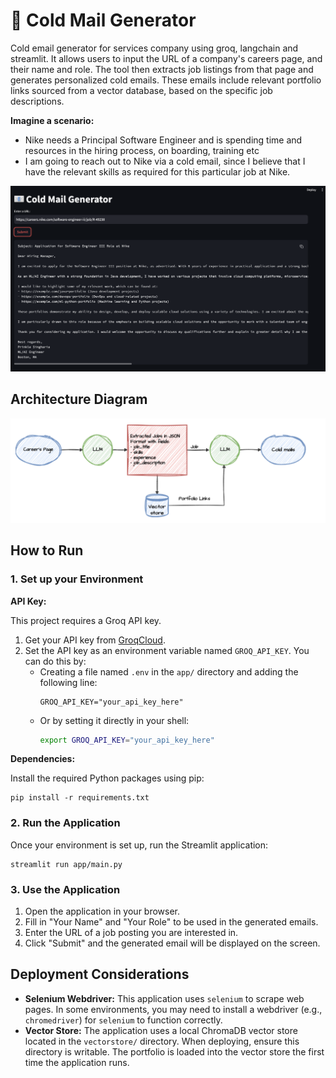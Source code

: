 # 📧 Cold Mail Generator

Cold email generator for services company using groq, langchain and streamlit. It allows users to input the URL of a company's careers page, and their name and role. The tool then extracts job listings from that page and generates personalized cold emails. These emails include relevant portfolio links sourced from a vector database, based on the specific job descriptions.

**Imagine a scenario:**

-   Nike needs a Principal Software Engineer and is spending time and resources in the hiring process, on boarding, training etc
-   I am going to reach out to Nike via a cold email, since I believe that I have the relevant skills as required for this particular job at Nike.

![img.png](imgs/img.png)

## Architecture Diagram

![img.png](imgs/architecture.png)

## How to Run

### 1. Set up your Environment

**API Key:**

This project requires a Groq API key.

1.  Get your API key from [GroqCloud](https://console.groq.com/keys).
2.  Set the API key as an environment variable named `GROQ_API_KEY`. You can do this by:
    *   Creating a file named `.env` in the `app/` directory and adding the following line:
        ```
        GROQ_API_KEY="your_api_key_here"
        ```
    *   Or by setting it directly in your shell:
        ```bash
        export GROQ_API_KEY="your_api_key_here"
        ```

**Dependencies:**

Install the required Python packages using pip:

```commandline
pip install -r requirements.txt
```

### 2. Run the Application

Once your environment is set up, run the Streamlit application:

```commandline
streamlit run app/main.py
```

### 3. Use the Application

1.  Open the application in your browser.
2.  Fill in "Your Name" and "Your Role" to be used in the generated emails.
3.  Enter the URL of a job posting you are interested in.
4.  Click "Submit" and the generated email will be displayed on the screen.

## Deployment Considerations

*   **Selenium Webdriver:** This application uses `selenium` to scrape web pages. In some environments, you may need to install a webdriver (e.g., `chromedriver`) for `selenium` to function correctly.
*   **Vector Store:** The application uses a local ChromaDB vector store located in the `vectorstore/` directory. When deploying, ensure this directory is writable. The portfolio is loaded into the vector store the first time the application runs.
